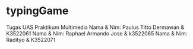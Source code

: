 # typingGame

Tugas UAS Praktikum Multimedia 
Nama & Nim: Paulus Titto Dermawan & K3522061
Nama & Nim: Raphael Armando Jose & k3522065
Nama & Nim: Radityo & K3522071
